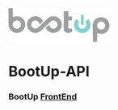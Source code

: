 <img src="https://github.com/DBC-BootUp/BootUp-API/blob/development/BootUpLogo2.png" width="200" />

# BootUp-API

### BootUp [FrontEnd](https://github.com/DBC-BootUp/BootUp-REACT-FrontEnd/)
